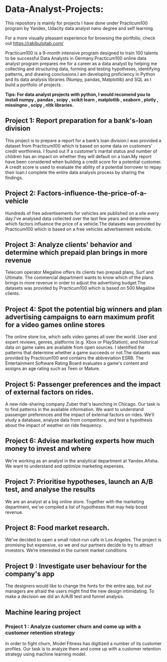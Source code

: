 # Data-Analyst-Projects:
This repository is mainly for projects I have done under Practicum100 program by Yandex, Udacity data analyst nano degree and self learning.

For a more visually pleasant experience for browsing the portfolio, check out https://rakibulsitab.com/

Practicum100 is a 9-month intensive program designed to train 100 talents to be successful Data Analysts in Germany.Practicum100 online data analyst program prepares me for a career as a data analyst by helping me collecting and structuring data, forming and testing hypotheses, identifying patterns, and drawing conclusions.I am developing proficiency in Python and its data analysis libraries (Numpy, pandas, Matplotlib) and SQL as I build a portfolio of projects .

**Tips: For data analyst projects with python, I would recomend you to install numpy , pandas , scipy , scikit learn , matplotlib , seaborn , plotly , missingno , scipy , nltk libraries.**

## Project 1: Report preparation for a bank's-loan division
This project is to prepare a report for a bank’s loan division.I was provided a dataset from Practicum100 which is based on some data on customers’ credit worthiness. I found out if a customer’s marital status and number of children has an impact on whether they will default on a loan.My report have been considered when building a credit score for a potential customer. A credit score is used to evaluate the ability of a potential borrower to repay their loan.I complete the entire data analysis process by sharing the findings.

## Project 2: Factors-influence-the-price-of-a-vehicle
Hundreds of free advertisements for vehicles are published on a site every day.I've analysed data collected over the last few years and determine which factors influence the price of a vehicle.The datasets was provided by Practicum100 which is based on a free vehicles advertisement website.

## Project 3:  Analyze clients' behavior and determine which prepaid plan brings in more revenue
Telecom operator Megaline offers its clients two prepaid plans, Surf and Ultimate. The commercial department wants to know which of the plans brings in more revenue in order to adjust the advertising budget.The datasets was provided by Practicum100 which is based on 500 Megaline clients.


## Project 4:  Spot the potential big winners and plan advertising campaigns to earn maximum profit for a video games online stores
The online store Ice, which sells video games all over the world. User and expert reviews, genres, platforms (e.g. Xbox or PlayStation), and historical data on game sales are available from open sources. I identified the patterns that determine whether a game succeeds or not.The datasets was provided by Practicum100 and contains the abbreviation ESRB. The Entertainment Software Rating Board evaluates a game's content and assigns an age rating such as Teen or Mature.


## Project 5:  Passenger preferences and the impact of external factors on rides.

A new ride-sharing company Zuber that's launching in Chicago. Our task is to find patterns in the available information. We want to understand passenger preferences and the impact of external factors on rides. We'll study a database, analyze data from competitors, and test a hypothesis about the impact of weather on ride frequency.

## Project 6: Advise marketing experts how much money to invest and where

We're working as an analyst in the analytical department at Yandex.Afisha. We want to understand and optimize marketing expenses.

## Project 7: Prioritise hypotheses, launch an A/B test, and analyse the results

We are an analyst at a big online store. Together with the marketing department, we've compiled a list of hypotheses that may help boost revenue.

## Project 8: Food market research.

We’ve decided to open a small robot-run cafe in Los Angeles. The project is promising but expensive, so we and our partners decide to try to attract investors. We’re interested in the current market conditions

## Project 9 : Investigate user behaviour for the company's app

The designers would like to change the fonts for the entire app, but our managers are afraid the users might find the new design intimidating. To make a decision we did an A/A/B test and funnel analysis.

## Machine learing project

### Project 1 : Analyze customer churn and come up with a customer retention strategy

In order to fight churn, Model Fitness has digitized a number of its customer profiles. Our task is to analyze them and come up with a customer retention strategy using machine learning model.



